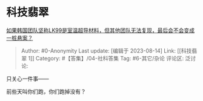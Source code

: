 # 科技翡翠
[如果韩国团队坚称LK99是室温超导材料，但其他团队无法复现，最后会不会变成一桩悬案？](https://www.zhihu.com/question/616792877/answer/3165187584)

> Author: #0-Anonymity
> Last update: [编辑于 2023-08-14]
> Link: [[科技翡翠 1]]
> Category: #【答集】/04-社科答集 
> Tag: #6-其它/杂论
> 评论区:
> 泛讨论:

只关心一件事——

前些天叫你们跑，你们跑掉没有？
